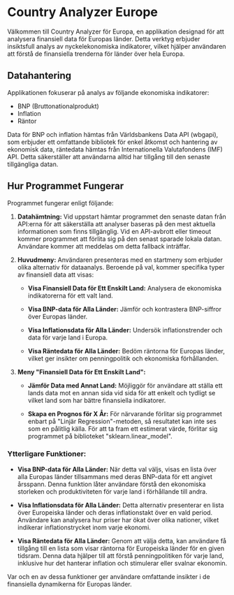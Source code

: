 # Country Analyzer Europe

Välkommen till Country Analyzer för Europa, en applikation designad för att analysera finansiell data för Europas länder. Detta verktyg erbjuder insiktsfull analys av nyckelekonomiska indikatorer, vilket hjälper användaren att förstå de finansiella trenderna för länder över hela Europa.

## Datahantering

Applikationen fokuserar på analys av följande ekonomiska indikatorer:

- BNP (Bruttonationalprodukt)
- Inflation
- Räntor

Data för BNP och inflation hämtas från Världsbankens Data API (wbgapi), som erbjuder ett omfattande bibliotek för enkel åtkomst och hantering av ekonomisk data, räntedata hämtas från Internationella Valutafondens (IMF) API. Detta säkerställer att användarna alltid har tillgång till den senaste tillgängliga datan.

## Hur Programmet Fungerar

Programmet fungerar enligt följande:

1. **Datahämtning:** Vid uppstart hämtar programmet den senaste datan från API:erna för att säkerställa att analyser baseras på den mest aktuella informationen som finns tillgänglig. Vid en API-avbrott eller timeout kommer programmet att förlita sig på den senast sparade lokala datan. Användare kommer att meddelas om detta fallback inträffar.

2. **Huvudmeny:** Användaren presenteras med en startmeny som erbjuder olika alternativ för dataanalys. Beroende på val, kommer specifika typer av finansiell data att visas:

   - **Visa Finansiell Data för Ett Enskilt Land:** Analysera de ekonomiska indikatorerna för ett valt land.

   - **Visa BNP-data för Alla Länder:** Jämför och kontrastera BNP-siffror över Europas länder.

   - **Visa Inflationsdata för Alla Länder:** Undersök inflationstrender och data för varje land i Europa.

   - **Visa Räntedata för Alla Länder:** Bedöm räntorna för Europas länder, vilket ger insikter om penningpolitik och ekonomiska förhållanden.

3. **Meny "Finansiell Data för Ett Enskilt Land":**
   
   - **Jämför Data med Annat Land:** Möjliggör för användare att ställa ett lands data mot en annan sida vid sida för att enkelt och tydligt se vilket land som har bättre finansiella indikatorer.
   
   - **Skapa en Prognos för X År:** För närvarande förlitar sig programmet enbart på "Linjär Regression"-metoden, så resultatet kan inte ses som en pålitlig källa. För att ta fram ett estimerat värde, förlitar sig programmet på biblioteket "sklearn.linear_model".

### Ytterligare Funktioner:

- **Visa BNP-data för Alla Länder:** När detta val väljs, visas en lista över alla Europas länder tillsammans med deras BNP-data för ett angivet årsspann. Denna funktion låter användare förstå den ekonomiska storleken och produktiviteten för varje land i förhållande till andra.

- **Visa Inflationsdata för Alla Länder:** Detta alternativ presenterar en lista över Europeiska länder och deras inflationstakt över en vald period. Användare kan analysera hur priser har ökat över olika nationer, vilket indikerar inflationstrycket inom varje ekonomi.

- **Visa Räntedata för Alla Länder:** Genom att välja detta, kan användare få tillgång till en lista som visar räntorna för Europeiska länder för en given tidsram. Denna data hjälper till att förstå penningpolitiken för varje land, inklusive hur det hanterar inflation och stimulerar eller svalnar ekonomin.

Var och en av dessa funktioner ger användare omfattande insikter i de finansiella dynamikerna för Europas länder.